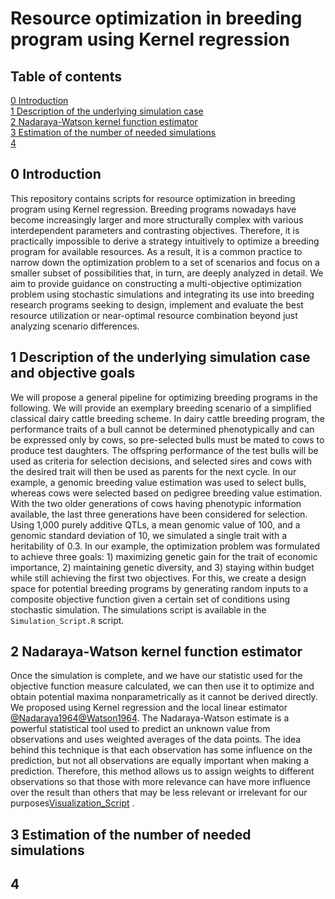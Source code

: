 
# Resource optimization in breeding program using Kernel regression
## Table of contents
[0 Introduction](https://github.com/AHassanpour88/Beyond_Scenario_MoBPSopti/edit/main/README.md#0-introduction) <br />
[1 Description of the underlying simulation case](https://github.com/AHassanpour88/Beyond_Scenario_MoBPSopti/edit/main/README.md#1-Simulation_Script) <br />
[2 Nadaraya-Watson kernel function estimator](https://github.com/AHassanpour88/Beyond_Scenario_MoBPSopti/edit/main/README.md#2-Visualization_Script) <br />
[3 Estimation of the number of needed simulations](https://github.com/AHassanpour88/Beyond_Scenario_MoBPSopti/edit/main/README.md#4-Kernel_for_local_variance) <br />
[4 ](https://github.com/AHassanpour88/Beyond_Scenario_MoBPSopti/edit/main/README.md#3-Sensivitiy_Script) <br />

## 0 Introduction
This repository contains scripts for resource optimization in breeding program using Kernel regression. Breeding programs nowadays have become increasingly larger and more structurally complex with various interdependent parameters and contrasting objectives. Therefore, it is practically impossible to derive a strategy intuitively to optimize a breeding program for available resources. As a result, it is a common practice to narrow down the optimization problem to a set of scenarios and focus on a smaller subset of possibilities that, in turn, are deeply analyzed in detail. We aim to provide guidance on constructing a multi-objective optimization problem using stochastic simulations and integrating its use into breeding research programs seeking to design, implement and evaluate the best resource utilization or near-optimal resource combination beyond just analyzing scenario differences. 


## 1 Description of the underlying simulation case and objective goals
We will propose a general pipeline for optimizing breeding programs in the following. We will provide an exemplary breeding scenario of a simplified classical dairy cattle breeding scheme. In dairy cattle breeding program, the performance traits of a bull cannot be determined phenotypically and can be expressed only by cows, so pre-selected bulls must be mated to cows to produce test daughters. The offspring performance of the test bulls will be used as criteria for selection decisions, and selected sires and cows with the desired trait will then be used as parents for the next cycle. In our example, a genomic breeding value estimation was used to select bulls, whereas cows were selected based on pedigree breeding value estimation. With the two older generations of cows having phenotypic information available, the last three generations have been considered for selection. Using 1,000 purely additive QTLs, a mean genomic value of 100, and a genomic standard deviation of 10, we simulated a single trait with a heritability of 0.3. In our example, the optimization problem was formulated to achieve three goals: 1) maximizing genetic gain for the trait of economic importance, 2) maintaining genetic diversity, and 3) staying within budget while still achieving the first two objectives. For this, we create a design space for potential breeding programs by generating random inputs to a composite objective function given a certain set of conditions using stochastic simulation. The simulations script is available in the `Simulation_Script.R` script. 

## 2 Nadaraya-Watson kernel function estimator
Once the simulation is complete, and we have our statistic used for the objective function measure calculated, we can then use it to optimize and obtain potential maxima nonparametrically as it cannot be derived directly. We proposed using Kernel regression and the local linear estimator [@Nadaraya1964](https://epubs.siam.org/doi/10.1137/1109020)[@Watson1964](https://www.jstor.org/stable/pdf/25049340.pdf). The Nadaraya-Watson estimate is a powerful statistical tool used to predict an unknown value from observations and uses weighted averages of the data points. The idea behind this technique is that each observation has some influence on the prediction, but not all observations are equally important when making a prediction. Therefore, this method allows us to assign weights to different observations so that those with more relevance can have more influence over the result than others that may be less relevant or irrelevant for our purposes[Visualization_Script](https://github.com/AHassanpour88/Beyond_Scenario_MoBPSopti/edit/main/README.md#2-Visualization_Script) .

## 3 Estimation of the number of needed simulations


## 4 

